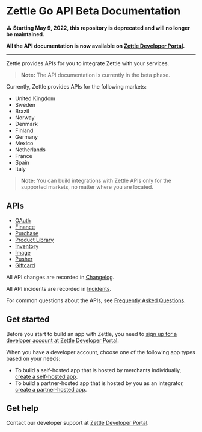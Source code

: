# Zettle Go API Beta Documentation

:warning: **Starting May 9, 2022, this repository is deprecated and will no longer be maintained.** 

**All the API documentation is now available on [Zettle Developer Portal](https://developer.zettle.com).**
 
--- 

Zettle provides APIs for you to integrate Zettle with your services.

> **Note:** The API documentation is currently in the beta phase.

Currently, Zettle provides APIs for the following markets:

-   United Kingdom
-   Sweden
-   Brazil
-   Norway
-   Denmark
-   Finland
-   Germany
-   Mexico
-   Netherlands
-   France
-   Spain
-   Italy

> **Note:** You can build integrations with Zettle APIs only for the supported markets, no matter where you are located.

## APIs

-   [OAuth](authorization.md)
-   [Finance](finance-api/overview.md)
-   [Purchase](purchase.adoc)
-   [Product Library](product-library.adoc)
-   [Inventory](inventory-api/overview.md)
-   [Image](image.md)
-   [Pusher](pusher-api/overview.md)
-   [Giftcard](giftcard.md)

All API changes are recorded in [Changelog](CHANGELOG.adoc).

All API incidents are recorded in [Incidents](incidents.md).

For common questions about the APIs, see [Frequently Asked Questions](faq.adoc).

## Get started
Before you start to build an app with Zettle, you need to [sign up for a developer account at Zettle Developer Portal](get-started/user-guides/sign-up-for-a-developer-account.md).

When you have a developer account, choose one of the following app types based on your needs:
* To build a self-hosted app that is hosted by merchants individually, [create a self-hosted app](oauth-api/user-guides/create-an-app/create-a-self-hosted-app/create-a-self-hosted-app.md).
* To build a partner-hosted app that is hosted by you as an integrator, [create a partner-hosted app](oauth-api/user-guides/create-an-app/create-a-partner-hosted-app.md).

## Get help
Contact our developer support at [Zettle Developer Portal](https://developer.zettle.com).